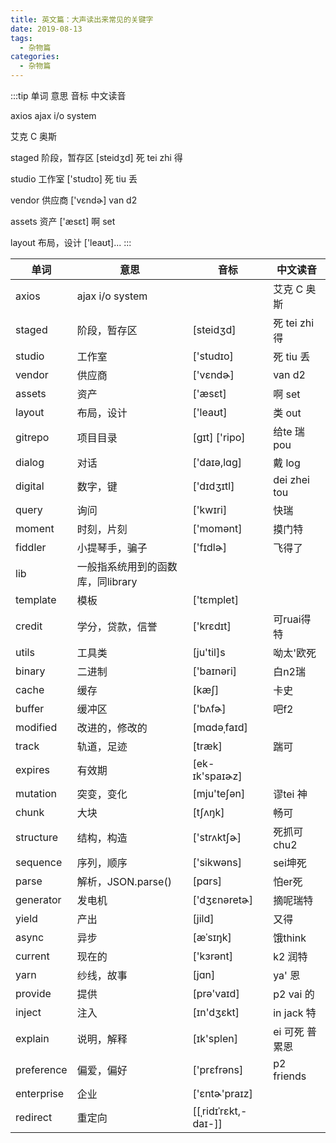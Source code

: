 ```yaml
---
title: 英文篇：大声读出来常见的关键字
date: 2019-08-13
tags:
  - 杂物篇
categories:
  - 杂物篇
---
```


:::tip
单词
意思
音标
中文读音




axios
ajax i/o system

艾克 C 奥斯


staged
阶段，暂存区
[steidʒd]
死 tei zhi 得


studio
工作室
['studɪo]
死 tiu 丢


vendor
供应商
['vɛndɚ]
van d2


assets
资产
['æsɛt]
啊 set


layout
布局，设计
['leaʊt]...
:::

<!-- more -->

单词     | 意思 | 音标 | 中文读音
-------- | -----   |  ------  | -----
axios  | ajax i/o system   | |  艾克 C 奥斯
staged  | 阶段，暂存区 | [steidʒd] | 死 tei zhi 得
studio  | 工作室 |  ['studɪo]  | 死 tiu 丢
vendor | 供应商 | ['vɛndɚ] | van d2
assets | 资产 | ['æsɛt] | 啊 set
layout | 布局，设计 | ['leaʊt] | 类 out
gitrepo | 项目目录 |  [ɡɪt] ['ripo] | 给te 瑞pou
dialog | 对话 | ['daɪə,lɑg] | 戴 log
digital | 数字，键 | ['dɪdʒɪtl] | dei zhei tou
query | 询问 | ['kwɪri] | 快瑞
moment | 时刻，片刻 | ['momənt] | 摸门特
fiddler | 小提琴手，骗子 | ['fɪdlɚ] | 飞得了
lib | 一般指系统用到的函数库，同library | 
template | 模板 | ['tɛmplet]
credit | 学分，贷款，信誉 | ['krɛdɪt] | 可ruai得特
utils | 工具类 | [ju'til]s | 呦太'欧死
binary | 二进制 | ['baɪnəri] | 白n2瑞
cache | 缓存 | [kæʃ] | 卡史
buffer | 缓冲区 | ['bʌfɚ] | 吧f2
modified | 改进的，修改的 | [mɑdəˌfaɪd] | 
track | 轨道，足迹 | [træk] | 踹可
expires | 有效期 | [ek- ɪk'spaɪɚz] | 
mutation | 突变，变化 | [mju'teʃən] | 谬tei 神
chunk | 大块 | [tʃʌŋk] | 畅可
structure | 结构，构造 | ['strʌktʃɚ] | 死抓可chu2
sequence | 序列，顺序 | ['sikwəns] | sei坤死
parse | 解析，JSON.parse() | [pɑrs] | 怕er死
generator | 发电机 | ['dʒɛnəretɚ] | 摘呢瑞特
yield | 产出 | [jild] | 又得
async | 异步 | [æˈsɪŋk] | 饿think
current | 现在的 | ['kɜrənt] | k2 润特
yarn | 纱线，故事 | [jɑn] | ya' 恩
provide | 提供 | [prə'vaɪd] | p2 vai 的
inject | 注入 | [ɪn'dʒɛkt] | in jack 特
explain | 说明，解释 | [ɪk'splen] | ei 可死 普 累恩
preference | 偏爱，偏好 | ['prɛfrəns] | p2 friends
enterprise | 企业 |  ['ɛntɚ'praɪz] | 
redirect | 重定向 | [[ˌridɪˈrɛkt,-daɪ-]] | 
